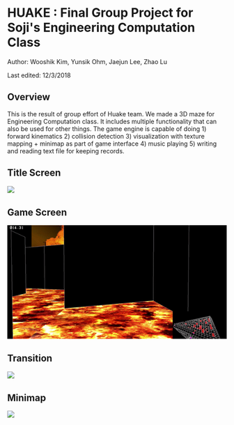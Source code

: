 # HUAKE : Final Group Project for Soji's Engineering Computation Class

Author: Wooshik Kim, Yunsik Ohm, Jaejun Lee, Zhao Lu

Last edited: 12/3/2018

## Overview 

This is the result of group effort of Huake team. We made a 3D maze for Engineering Computation class. It includes multiple functionality that can also be used for other things. The game engine is capable of doing 1) forward kinematics 2) collision detection 3) visualization with texture mapping + minimap as part of game interface 4) music playing 5) writing and reading text file for keeping records. 

## Title Screen
![](titlescreen.gif)

## Game Screen
![](movelookaround.gif)

## Transition
![](transition.gif)

## Minimap
![](minimap.gif)